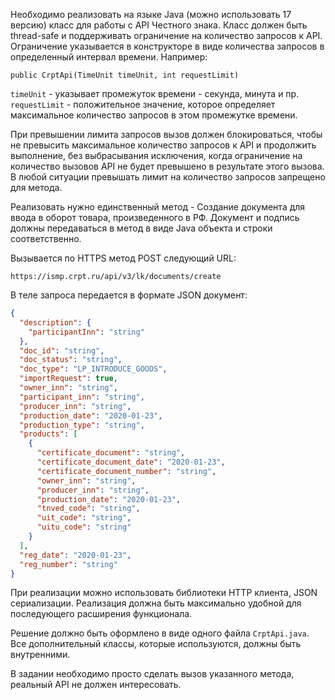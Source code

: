 Необходимо реализовать на языке Java (можно использовать 17 версию) класс для работы с API Честного знака.
Класс должен быть thread-safe и поддерживать ограничение на количество запросов к API.
Ограничение указывается в конструкторе в виде количества запросов в определенный интервал времени.
Например:

```
public CrptApi(TimeUnit timeUnit, int requestLimit)
```

```timeUnit``` - указывает промежуток времени - секунда, минута и пр.</br>
```requestLimit``` - положительное значение,
которое определяет максимальное количество запросов в этом промежутке времени.

При превышении лимита запросов вызов должен блокироваться, чтобы не превысить максимальное количество запросов
к API и продолжить выполнение, без выбрасывания исключения, когда ограничение на количество вызовов API
не будет превышено в результате этого вызова.
В любой ситуации превышать лимит на количество запросов запрещено для метода.

Реализовать нужно единственный метод - Создание документа для ввода в оборот товара, произведенного в РФ.
Документ и подпись должны передаваться в метод в виде Java объекта и строки соответственно.

Вызывается по HTTPS метод POST следующий URL:

```
https://ismp.crpt.ru/api/v3/lk/documents/create
```

В теле запроса передается в формате JSON документ:

```json
{
  "description": {
    "participantInn": "string"
  },
  "doc_id": "string",
  "doc_status": "string",
  "doc_type": "LP_INTRODUCE_GOODS",
  "importRequest": true,
  "owner_inn": "string",
  "participant_inn": "string",
  "producer_inn": "string",
  "production_date": "2020-01-23",
  "production_type": "string",
  "products": [
    {
      "certificate_document": "string",
      "certificate_document_date": "2020-01-23",
      "certificate_document_number": "string",
      "owner_inn": "string",
      "producer_inn": "string",
      "production_date": "2020-01-23",
      "tnved_code": "string",
      "uit_code": "string",
      "uitu_code": "string"
    }
  ],
  "reg_date": "2020-01-23",
  "reg_number": "string"
}
```

При реализации можно использовать библиотеки HTTP клиента, JSON сериализации.
Реализация должна быть максимально удобной для последующего расширения функционала.

Решение должно быть оформлено в виде одного файла ```CrptApi.java```.
Все дополнительный классы, которые используются, должны быть внутренними.

В задании необходимо просто сделать вызов указанного метода, реальный API не должен интересовать.